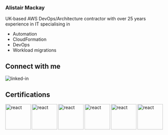 ### Alistair Mackay

UK-based AWS DevOps/Architecture contractor with over 25 years experience in IT specialising in
* Automation
* CloudFormation
* DevOps
* Workload migrations

## Connect with me
[<img align="left" alt="linked-in" src="https://img.shields.io/badge/linkedin-%230077B5.svg?&style=for-the-badge&logo=linkedin&logoColor=white" />](https://www.linkedin.com/in/fireflycons)
<br>

## Certifications

[<img align="left" alt="react" src="https://images.credly.com/size/110x110/images/8e968853-15af-4bbc-9d03-cf518971909c/AWS-SolArchitect-Professional-2020.png"  width="80" height="80" />](https://www.credly.com/badges/bdfaafac-b64c-42eb-883e-1b5b1be99d0c)
[<img align="left" alt="react" src="https://images.credly.com/size/340x340/images/7fbb805d-ea82-4276-a227-e63121a2844b/AWS-DevOpsEngineer-Professional-2020.png"  width="80" height="80" />](https://www.credly.com/badges/6d9eb319-b80e-4208-ad4e-bfe0c84ba183)
[<img align="left" alt="react" src="https://images.credly.com/size/340x340/images/d4c85f5c-63fa-44a5-b174-e79f5f0cc6fc/AWS-Database-Specialty-2020.png"  width="80" height="80" />](https://www.credly.com/badges/2a4e80c4-64c3-4d84-bde7-234e71285394)
[<img align="left" alt="react" src="https://images.credly.com/size/340x340/images/ee741c0c-3d57-48e0-82e0-699a2170aa50/AWS-Security-Specialty-2020.png"  width="80" height="80" />](https://www.credly.com/badges/3fda4c21-7575-43c0-bbb6-886bbf578791)
[<img align="left" alt="react" src="https://images.credly.com/size/340x340/images/d16e8d20-a603-4ce7-94f0-9dc85e7429ba/AWS-AdvNetworking-Specialty-2020.png"  width="80" height="80" />](https://www.credly.com/badges/9fa27962-78ba-4b35-bc40-8bb73d691fe6)
[<img align="left" alt="react" src="https://images.credly.com/size/340x340/images/5b075140-d286-4c8a-9be9-2b87f9e10839/Terraform-Associate-Badge.png" width="80" height="80" />](https://www.credly.com/badges/5ca6386b-a2af-420e-90af-9d20eb01d578)
<br>
